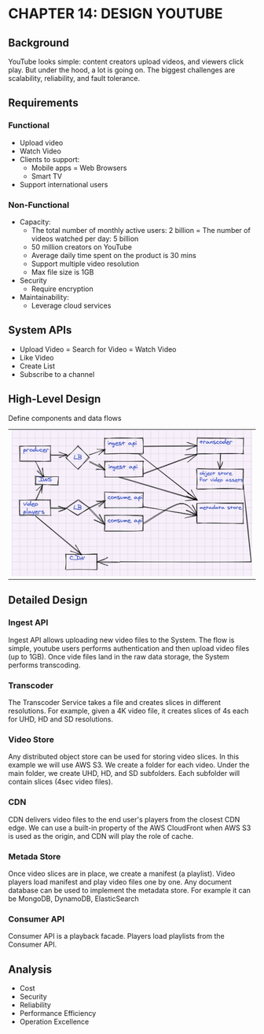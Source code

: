 # CHAPTER 14: DESIGN YOUTUBE

## Background
YouTube looks simple: content creators upload videos, and viewers click play. But under the hood, a lot is going on. The biggest challenges are scalability, reliability, and fault tolerance.  

## Requirements

### Functional 
- Upload video
- Watch Video
- Clients to support:
    - Mobile apps
    = Web Browsers
    - Smart TV
- Support international users


### Non-Functional
- Capacity:
    - The total number of monthly active users: 2 billion
    = The number of videos watched per day: 5 billion
    - 50 million creators on YouTube
    - Average daily time spent on the product is 30 mins
    - Support multiple video resolution
    - Max file size is 1GB
- Security
    - Require encryption
- Maintainability:
    - Leverage cloud services


## System APIs
- Upload Video
= Search for Video
= Watch Video
- Like Video
- Create List
- Subscribe to a channel


## High-Level Design
Define components and data flows 

<table width="1024px">
  <tr>
    <td><img src="../images/ch14-youtube.png" /></td>
  </tr>
</table>

## Detailed Design

### Ingest API
Ingest API allows uploading new video files to the System. The flow is simple, youtube users performs authentication and then upload video files (up to 1GB). Once vide files land in the raw data storage, the System performs transcoding. 

### Transcoder
The Transcoder Service takes a file and creates slices in different resolutions. For example, given a 4K video file, it creates slices of 4s each for UHD, HD and SD resolutions.

### Video Store
Any distributed object store can be used for storing video slices. In this example we will use AWS S3. We create a folder for each video. Under the main folder, we create UHD, HD, and SD subfolders. Each subfolder will contain slices (4sec video files).

### CDN
CDN delivers video files to the end user's players from the closest CDN edge. We can use a built-in property of the AWS CloudFront when AWS S3 is used as the origin, and CDN will play the role of cache.

### Metada Store
Once video slices are in place, we create a manifest (a playlist). Video players load manifest and play video files one by one. Any document database can be used to implement the metadata store. For example it can be MongoDB, DynamoDB, ElasticSearch

### Consumer API
Consumer API is a playback facade. Players load playlists from the Consumer API.



## Analysis
- Cost
- Security
- Reliability
- Performance Efficiency
- Operation Excellence




